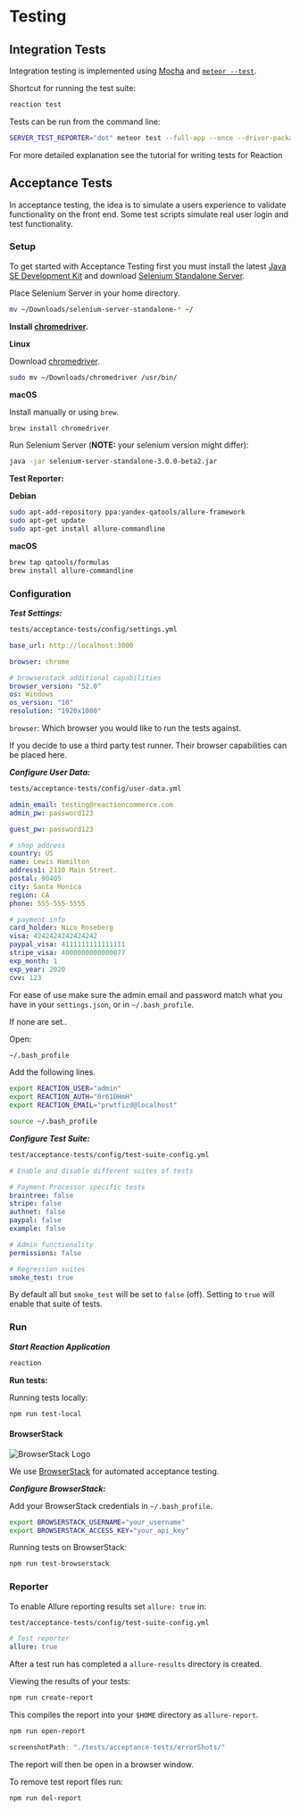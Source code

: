 # Testing

## Integration Tests

Integration testing is implemented using [Mocha](https://mochajs.org/#installation) and [`meteor --test`](https://guide.meteor.com/testing.html).

Shortcut for running the test suite:

```sh
reaction test
```

Tests can be run from the command line:

```sh
SERVER_TEST_REPORTER="dot" meteor test --full-app --once --driver-package dispatch:mocha
```

For more detailed explanation see the tutorial for writing tests for Reaction

## Acceptance Tests

In acceptance testing, the idea is to simulate a users experience to validate functionality on the front end. Some test scripts simulate real user login and test functionality.

### Setup

To get started with Acceptance Testing first you must install the latest [Java SE Development Kit](http://www.oracle.com/technetwork/java/javase/downloads/jdk8-downloads-2133151.html) and download [Selenium Standalone Server](http://goo.gl/2lZ46z).

Place Selenium Server in your home directory.

```sh
mv ~/Downloads/selenium-server-standalone-* ~/
```

**Install [chromedriver](https://sites.google.com/a/chromium.org/chromedriver/).**

**Linux**

Download [chromedriver](https://sites.google.com/a/chromium.org/chromedriver/).

```sh
sudo mv ~/Downloads/chromedriver /usr/bin/
```

**macOS**

Install manually or using `brew`.

```sh
brew install chromedriver
```

Run Selenium Server (**NOTE:** your selenium version might differ):

```sh
java -jar selenium-server-standalone-3.0.0-beta2.jar
```

**Test Reporter:**

**Debian**

```sh
sudo apt-add-repository ppa:yandex-qatools/allure-framework
sudo apt-get update
sudo apt-get install allure-commandline
```

**macOS**

```sh
brew tap qatools/formulas
brew install allure-commandline
```

### Configuration

**_Test Settings:_**

```sh
tests/acceptance-tests/config/settings.yml
```

```yaml
base_url: http://localhost:3000

browser: chrome

# browserstack additional capabilities
browser_version: "52.0"
os: Windows
os_version: "10"
resolution: "1920x1080"
```

`browser`: Which browser you would like to run the tests against.

If you decide to use a third party test runner. Their browser capabilities can be placed here.

**_Configure User Data:_**

```sh
tests/acceptance-tests/config/user-data.yml
```

```yaml
admin_email: testing@reactioncommerce.com
admin_pw: password123

guest_pw: password123

# shop address
country: US
name: Lewis Hamilton
address1: 2110 Main Street.
postal: 90405
city: Santa Monica
region: CA
phone: 555-555-5555

# payment info
card_holder: Nico Roseberg
visa: 4242424242424242
paypal_visa: 4111111111111111
stripe_visa: 4000000000000077
exp_month: 1
exp_year: 2020
cvv: 123
```

For ease of use make sure the admin email and password match what you have in your `settings.json`, or in `~/.bash_profile`.

If none are set..

Open:

```sh
~/.bash_profile
```

Add the following lines.

```sh
export REACTION_USER="admin"
export REACTION_AUTH="0r61DHmH"
export REACTION_EMAIL="prwtfizd@localhost"
```

```sh
source ~/.bash_profile
```

**_Configure Test Suite:_**

```sh
test/acceptance-tests/config/test-suite-config.yml
```

```yaml
# Enable and disable different suites of tests

# Payment Processor specific tests
braintree: false
stripe: false
authnet: false
paypal: false
example: false

# Admin functionality
permissions: false

# Regression suites
smoke_test: true
```

By default all but `smoke_test` will be set to `false` (off). Setting to `true` will enable that suite of tests.

### Run

**_Start Reaction Application_**

```sh
reaction
```

**Run tests:**

Running tests locally:

```sh
npm run test-local
```

#### BrowserStack

![BrowserStack Logo](https://d98b8t1nnulk5.cloudfront.net/production/images/layout/logo-header.png?1469004780)

We use [BrowserStack](https://www.browserstack.com) for automated acceptance testing.

**_Configure BrowserStack:_**

Add your BrowserStack credentials in `~/.bash_profile`.

```sh
export BROWSERSTACK_USERNAME="your_username"
export BROWSERSTACK_ACCESS_KEY="your_api_key"
```

Running tests on BrowserStack:

```sh
npm run test-browserstack
```

### Reporter

To enable Allure reporting results set `allure: true` in:

```sh
test/acceptance-tests/config/test-suite-config.yml
```

```yml
# Test reporter
allure: true
```

After a test run has completed a `allure-results` directory is created.

Viewing the results of your tests:

```sh
npm run create-report
```

This compiles the report into your `$HOME` directory as `allure-report`.

```sh
npm run open-report
```

```js
screenshotPath: "./tests/acceptance-tests/errorShots/"
```

The report will then be open in a browser window.

To remove test report files run:

```sh
npm run del-report
```
